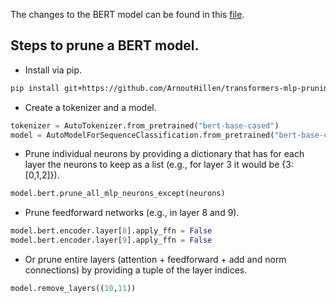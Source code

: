 The changes to the BERT model can be found in this [file](https://github.com/ArnoutHillen/transformers-mlp-pruning/blob/master/src/transformers/models/bert/modeling_bert.py).

## Steps to prune a BERT model.

- Install via pip.
```bash
pip install git+https://github.com/ArnoutHillen/transformers-mlp-pruning.git@master
```

- Create a tokenizer and a model.
```python
tokenizer = AutoTokenizer.from_pretrained("bert-base-cased")
model = AutoModelForSequenceClassification.from_pretrained("bert-base-cased", num_labels=2)
```


- Prune individual neurons by providing a dictionary that has for each layer the neurons to keep as a list (e.g., for layer 3 it would be {3:[0,1,2]}).
```python
model.bert.prune_all_mlp_neurons_except(neurons)
```


- Prune feedforward networks (e.g., in layer 8 and 9).
```python
model.bert.encoder.layer[8].apply_ffn = False
model.bert.encoder.layer[9].apply_ffn = False
```


- Or prune entire layers (attention + feedforward + add and norm connections) by providing a tuple of the layer indices.
```python
model.remove_layers((10,11))
```
